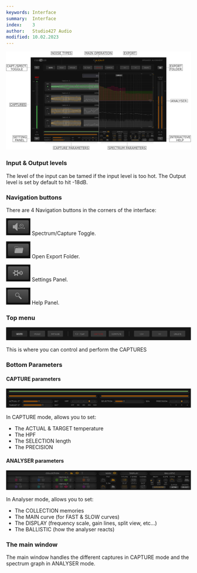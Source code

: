 ```yaml
---
keywords: Interface
summary:  Interface
index:    3
author:   Studio427 Audio
modified: 10.02.2023
---
```


![interface_overview](https://github.com/ustk/Align-IT_Documentation/blob/master/images/interface_overview.png?raw=true)

### Input & Output levels

The level of the input can be tamed if the input level is too hot.
The Output level is set by default to hit -18dB.

### Navigation buttons

There are 4 Navigation buttons in the corners of the interface:

![navigation_capture_analyser](https://github.com/ustk/Align-IT_Documentation/blob/master/images/navigation_capture_analyser.png?raw=true) Spectrum/Capture Toggle.

![navigation_export_folder](https://github.com/ustk/Align-IT_Documentation/blob/master/images/navigation_export_folder.png?raw=true) Open Export Folder.

![navigation_settings](https://github.com/ustk/Align-IT_Documentation/blob/master/images/navigation_settings.png?raw=true) Settings Panel.

![navigation_help](https://github.com/ustk/Align-IT_Documentation/blob/master/images/navigation_help.png?raw=true) Help Panel.


### Top menu

![top_menu](https://github.com/ustk/Align-IT_Documentation/blob/master/images/top_menu.png?raw=true)

This is where you can control and perform the CAPTURES

### Bottom Parameters

#### CAPTURE parameters

![capture_parameters](https://github.com/ustk/Align-IT_Documentation/blob/master/images/capture_parameters.png?raw=true)

In CAPTURE mode, allows you to set:

- The ACTUAL & TARGET temperature
- The HPF
- The SELECTION length
- The PRECISION

#### ANALYSER parameters

![analyser_parameters](https://github.com/ustk/Align-IT_Documentation/blob/master/images/analyser_parameters.png?raw=true)

In Analyser mode, allows you to set:

- The COLLECTION memories
- The MAIN curve (for FAST & SLOW curves)
- The DISPLAY (frequency scale, gain lines, split view, etc...)
- The BALLISTIC (how the analyser reacts)

### The main window

The main window handles the different captures in CAPTURE mode and the spectrum graph in ANALYSER mode.
